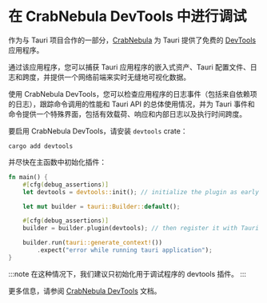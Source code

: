 # 在 CrabNebula DevTools 中进行调试

作为与 Tauri 项目合作的一部分，[CrabNebula](https://crabnebula.dev) 为 Tauri 提供了免费的 [DevTools](https://crabnebula.dev/devtools/) 应用程序。

通过该应用程序，您可以捕获 Tauri 应用程序的嵌入式资产、Tauri 配置文件、日志和跨度，并提供一个网络前端来实时无缝地可视化数据。

使用 CrabNebula DevTools，您可以检查应用程序的日志事件（包括来自依赖项的日志），跟踪命令调用的性能和 Tauri API 的总体使用情况，并为 Tauri 事件和命令提供一个特殊界面，包括有效载荷、响应和内部日志以及执行时间跨度。

要启用 CrabNebula DevTools，请安装 `devtools` crate：

```shell
cargo add devtools
```

并尽快在主函数中初始化插件：

```rust
fn main() {
    #[cfg(debug_assertions)]
    let devtools = devtools::init(); // initialize the plugin as early as possible

    let mut builder = tauri::Builder::default();

    #[cfg(debug_assertions)]
    builder = builder.plugin(devtools); // then register it with Tauri

    builder.run(tauri::generate_context!())
        .expect("error while running tauri application");
}
```

:::note
在这种情况下，我们建议只初始化用于调试程序的 devtools 插件。
:::

更多信息，请参阅 [CrabNebula DevTools] 文档。

[CrabNebula DevTools]: https://docs.crabnebula.dev/devtools/get-started/
